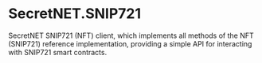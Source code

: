 # SecretNET.SNIP721
SecretNET SNIP721 (NFT) client, which implements all methods of the NFT (SNIP721) reference implementation, providing a simple API for interacting with SNIP721 smart contracts.
